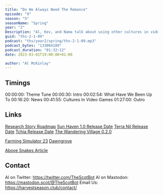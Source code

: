 ```yaml
---
title: "Do We Always Need The Romance"
episode: "9"
season: "5"
seasonName: "Spring"
year: "2"
Description: "Al, Kev, and Nama talk about using other cultures in video games"
guid: "ths-2-1-09"
podcast: "ths/year2/spring/ths-2-1-09.mp3"
podcast_bytes: "133064189"
podcast_duration: "01:32:12"
date: 2023-03-01T19:00:00+01:00

author: "Al McKinlay"
---
```


## Timings

00:00:00: Theme Tune
00:00:30: Intro
00:02:54: What Have We Been Up To
00:16:20: News
00:41:55: Cultures In Video Games
01:27:00: Outro

## Links

[Research Story Roadmap](https://store.steampowered.com/news/app/1629830/view/3656396815346372558)
[Sun Haven 1.0 Release Date](https://store.steampowered.com/news/app/1432860/view/3640634026218531323?l=english)
[Terra Nil Release Date](https://store.steampowered.com/news/app/1593030/view/3637256326499263909)
[Tchia Release Date](https://twitter.com/awaceb/status/1628865612968501249)
[The Wandering Village 0.2.0](https://strayfawnstudio.com/community/index.php?/topic/14798-new-update-020/)

[Farming Simulator 23](https://www.farming-simulator.com/newsArticle.php?news_id=447)
[Dawngrove](https://store.steampowered.com/app/871410/Dawngrown/)

[Above Snakes Article](https://store.steampowered.com/news/app/1589120/view/3668778987544540058)

## Contact

Al on Twitter: https://twitter.com/TheScotBot
Al on Mastodon: https://mastodon.scot/@TheScotBot
Email Us: https://harvestseason.club/contact/
